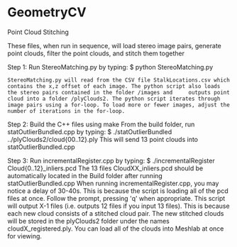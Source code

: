 # GeometryCV
Point Cloud Stitching

These files, when run in sequence, will load stereo image pairs, generate point clouds, filter the point clouds, and stitch them together

Step 1:
	Run StereoMatching.py by typing:
	$ python StereoMatching.py

	StereoMatching.py will read from the CSV file StalkLocations.csv which contains the x,z offset of each image. The python script also loads the stereo pairs contained in the folder /images and 	outputs point cloud into a folder /plyClouds2. The python script iterates through image pairs using a for-loop. To load more or fewer images, adjust the number of iterations in the for-loop.


Step 2:
	Build the C++ files using make
	From the build folder, run statOutlierBundled.cpp by typing:
	$ ./statOutlierBundled ../plyClouds2/cloud{00..12}.ply
	This will send 13 point clouds into statOutlierBundled.cpp

Step 3: 
	Run incrementalRegister.cpp by typing:
	$ ./incrementalRegister  Cloud{0..12}_inliers.pcd
	The 13 files CloudXX_inliers.pcd should be automatically located in the Build folder after running statOutlierBundled.cpp
	When running incrementalRegister.cpp, you may notice a delay of 30-40s. This is because the script is loading all of the pcd files at once.
	Follow the prompt, pressing 'q' when appropriate.
	This script will output X-1 files (i.e. outputs 12 files if you input 13 files). This is because each new cloud consists of a stitched cloud pair.
	The new stitched clouds will be stored in the plyClouds2 folder under the names cloudX_registered.ply.
	You can load all of the clouds into Meshlab at once for viewing.

